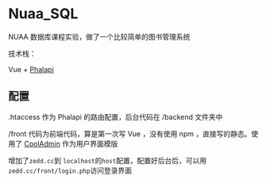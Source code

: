 #	Nuaa_SQL

NUAA 数据库课程实验，做了一个比较简单的图书管理系统

技术栈：

Vue + [Phalapi](http://docs.phalapi.net/#/) 



##	配置

.htaccess 作为 Phalapi 的路由配置，后台代码在 /backend 文件夹中

/front 代码为前端代码，算是第一次写 Vue ，没有使用 npm ，直接写的静态。使用了 [CoolAdmin](https://github.com/puikinsh/CoolAdmin) 作为用户界面模版

增加了`zedd.cc`到 `localhost`的`host`配置，配置好后台后，可以用`zedd.cc/front/login.php`访问登录界面